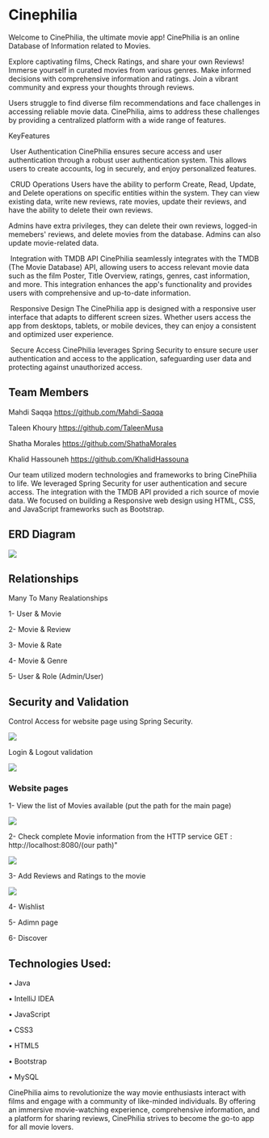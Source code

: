 # Cinephilia

Welcome to CinePhilia, the ultimate movie app! CinePhilia is an online Database of Information related to Movies. 

Explore captivating films, Check Ratings, and share your own Reviews! Immerse yourself in curated movies from various genres. Make informed decisions with comprehensive information and ratings. Join a vibrant community and express your thoughts through reviews.

Users struggle to find diverse film recommendations and face challenges in accessing reliable movie data. CinePhilia, aims to address these challenges by providing a centralized platform with a wide range of features.


KeyFeatures

 User Authentication
CinePhilia ensures secure access and user authentication through a robust user authentication system. This allows users to create accounts, log in securely, and enjoy personalized features.

 CRUD Operations
Users have the ability to perform Create, Read, Update, and Delete operations on specific entities within the system. They can view existing data, write new reviews, rate movies, update their reviews, and have the ability to delete their own reviews. 

Admins have extra privileges, they can delete their own reviews, logged-in memebers' reviews, and delete movies from the database.
Admins can also update movie-related data.

 Integration with TMDB API
CinePhilia seamlessly integrates with the TMDB (The Movie Database) API, allowing users to access relevant movie data such as the film Poster, Title Overview, ratings, genres, cast information, and more. This integration enhances the app's functionality and provides users with comprehensive and up-to-date information.

 Responsive Design
The CinePhilia app is designed with a responsive user interface that adapts to different screen sizes. Whether users access the app from desktops, tablets, or mobile devices, they can enjoy a consistent and optimized user experience.

 Secure Access
CinePhilia leverages Spring Security to ensure secure user authentication and access to the application, safeguarding user data and protecting against unauthorized access.


## Team Members
 Mahdi Saqqa https://github.com/Mahdi-Saqqa
 
 Taleen Khoury https://github.com/TaleenMusa
 
 Shatha Morales https://github.com/ShathaMorales
 
 Khalid Hassouneh https://github.com/KhalidHassouna
 
Our team utilized modern technologies and frameworks to bring CinePhilia to life. We leveraged Spring Security for user authentication and secure access. 
The integration with the TMDB API provided a rich source of movie data. We focused on building a Responsive web design using HTML, CSS, and JavaScript frameworks such as Bootstrap.

 
## ERD Diagram

<img src="https://github.com/Mahdi-Saqqa/CinePhilia/assets/126386351/a7386251-bf4f-4949-932a-20d2a2a7e014.png" >

## Relationships
Many To Many Realationships

1- User & Movie  

2- Movie & Review

3- Movie & Rate

4- Movie & Genre

5- User & Role (Admin/User)



## Security and Validation
Control Access for website page using Spring Security.

<img src="https://github.com/Mahdi-Saqqa/CinePhilia/assets/126386351/57ac0354-6fe1-4a2a-aa1c-60c6929b1afe.png" >

Login & Logout validation

<img src="https://github.com/Mahdi-Saqqa/CinePhilia/assets/126386351/8b1a4a1d-81e3-4c6a-bf05-1c4b9d3e0624.png" >

### Website pages

1- View the list of Movies available (put the path for the main page)

<img src="https://github.com/Mahdi-Saqqa/CinePhilia/assets/126386351/64599aa6-34ef-40e2-8d32-90f7cc30a7e8.png" >

2- Check complete Movie information from the HTTP service GET : http://localhost:8080/(our path)"

<img src="https://github.com/Mahdi-Saqqa/CinePhilia/assets/126386351/5aab6da1-37cd-4380-a4f7-b111429b9926.png" >

3- Add Reviews and Ratings to the movie

<img src="https://github.com/Mahdi-Saqqa/CinePhilia/assets/126386351/7cf47fc6-edd1-41be-bfd1-0e7815087161.png" >

4- Wishlist 

5- Adimn page 

6- Discover

## Technologies Used:
•	Java

•	IntelliJ IDEA

•	JavaScript

•	CSS3

•	HTML5

•	Bootstrap

•	MySQL


CinePhilia aims to revolutionize the way movie enthusiasts interact with films and engage with a community of like-minded individuals. By offering an immersive movie-watching experience, comprehensive information, and a platform for sharing reviews, CinePhilia strives to become the go-to app for all movie lovers.


